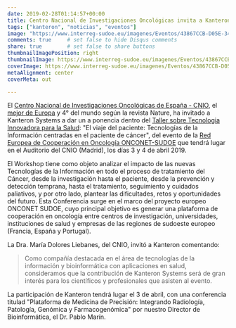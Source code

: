 ```yaml
---
date: 2019-02-28T01:14:57+00:00
title: Centro Nacional de Investigaciones Oncológicas invita a Kanteron Systems a dar una ponencia en el evento de la Red Europea de Cooperación Oncológica
tags: ["kanteron", "noticias", "eventos"]
image: "https://www.interreg-sudoe.eu/imagenes/Eventos/43867CCB-D05E-340D-DEEF-8ACFB0C6C01F.jpg/resizeMod/690/0/imagen.jpg"
comments: true     # set false to hide Disqus comments
share: true        # set false to share buttons
thumbnailImagePosition: right
thumbnailImage: https://www.interreg-sudoe.eu/imagenes/Eventos/43867CCB-D05E-340D-DEEF-8ACFB0C6C01F.jpg/resizeMod/690/0/imagen.jpg
coverImage: https://www.interreg-sudoe.eu/imagenes/Eventos/43867CCB-D05E-340D-DEEF-8ACFB0C6C01F.jpg/resizeMod/690/0/imagen.jpg
metaAlignment: center
coverMeta: out

---
```


El [Centro Nacional de Investigaciones Oncológicas de España - CNIO](https://www.cnio.es/en/), el [mejor de Europa](https://www.cnio.es/noticias/noticias-cnio/el-cnio-lidera-el-ranking-de-centros-de-investigacion-del-cancer-en-europa/) y 4° del mundo según la revista Nature, ha invitado a Kanteron Systems a dar un a ponencia dentro del [Taller sobre Tecnologia Innovadora para la Salud](https://www.cnio.es/eventos/onconet-sudoe-workshop-on-innovative-it-for-healthcare-the-patient-journey-information-technologies-focused-on-the-cancer-patient/): "El viaje del paciente: Tecnologías de la Información centradas en el paciente de cáncer", del evento de la [Red Europea de Cooperación en Oncología ONCONET-SUDOE](https://www.onconet-sudoe.eu/es) que tendrá lugar en el Auditorio del CNIO (Madrid), los días 3 y 4 de abril 2019.

<!--more-->

El Workshop tiene como objeto analizar el impacto de las nuevas Tecnologías de la Información en todo el proceso de tratamiento del Cáncer, desde la investigación hasta el paciente, desde la prevención y detección temprana, hasta el tratamiento, seguimiento y cuidados paliativos, y por otro lado, plantear las dificultades, retos y oportunidades del futuro. Esta Conferencia surge en el marco del proyecto europeo ONCONET SUDOE, cuyo principal objetivo es generar una plataforma de cooperación en oncología entre centros de investigación, universidades, instituciones de salud y empresas de las regiones de sudoeste europeo (Francia, España y Portugal).

La Dra. María Dolores Liebanes, del CNIO, invitó a Kanteron comentando:

> Como compañía destacada en el área de tecnologías de la información y bioinformática con aplicaciones en salud, consideramos que la contribución de Kanteron Systems será de gran interés para los científicos y profesionales que asisten al evento.

La participación de Kanteron tendrá lugar el 3 de abril, con una conferencia titulad "Plataforma de Medicina de Precisión: Integrando Radiología, Patología, Genómica y Farmacogenómica" por nuestro Director de Bioinformática, el Dr. Pablo Marín.
